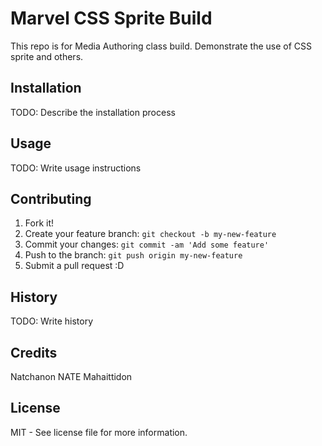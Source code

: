 # Marvel CSS Sprite Build

This repo is for Media Authoring class build. Demonstrate the use of CSS sprite and others. 

## Installation

TODO: Describe the installation process

## Usage

TODO: Write usage instructions

## Contributing

1. Fork it!
2. Create your feature branch: `git checkout -b my-new-feature`
3. Commit your changes: `git commit -am 'Add some feature'`
4. Push to the branch: `git push origin my-new-feature`
5. Submit a pull request :D

## History

TODO: Write history

## Credits

Natchanon NATE Mahaittidon

## License

MIT - See license file for more information.